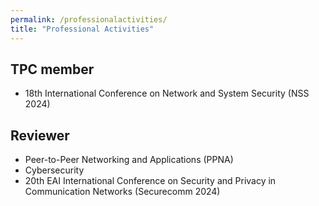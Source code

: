 ```yaml
---
permalink: /professionalactivities/
title: "Professional Activities"
---
```


## TPC member
- 18th International Conference on Network and System Security (NSS 2024)

## Reviewer
- Peer-to-Peer Networking and Applications (PPNA)
- Cybersecurity
- 20th EAI International Conference on Security and Privacy in Communication Networks (Securecomm 2024)
